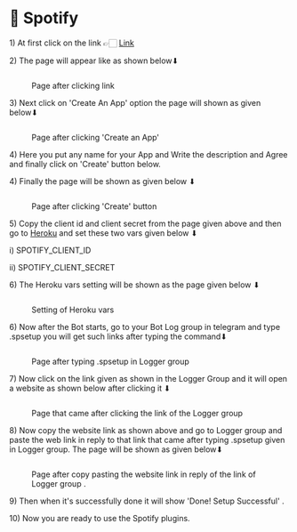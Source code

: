 # 📕 Spotify

1\) At first click on the link 👉🏻 [Link](https://developer.spotify.com/dashboard/login)

2\) The page will appear like as shown below⬇

<figure><img src="https://telegra.ph/file/1c9c99833e327c1027d3e.jpg" alt=""><figcaption><p>Page after clicking link</p></figcaption></figure>

3\) Next click on 'Create An App' option the page will shown as given below⬇

<figure><img src="https://telegra.ph/file/8b4e50914e2a8b0c7e3f2.jpg" alt=""><figcaption><p>Page after clicking 'Create an App'</p></figcaption></figure>

4\) Here you put any name for your App and Write the description and Agree and finally click on 'Create' button below.

4\) Finally the page will be shown as given below ⬇

<figure><img src="https://telegra.ph/file/4b7207c7ddc0429242dfa.jpg" alt=""><figcaption><p>Page after clicking 'Create' button</p></figcaption></figure>

5\) Copy the client id and client secret from the page given above and then go to [Heroku](https://heroku.com/) and set these two vars given below ⬇

i) SPOTIFY\_CLIENT\_ID

ii) SPOTIFY\_CLIENT\_SECRET

6\) The Heroku vars setting will be shown as the page given below ⬇

<figure><img src="https://telegra.ph/file/9f6a76fd54c67ec5ca366.jpg" alt=""><figcaption><p>Setting of Heroku vars</p></figcaption></figure>

6\) Now after the Bot starts, go to your Bot Log group in telegram and type .spsetup you will get such links after typing the command⬇

<figure><img src="https://telegra.ph/file/34b2fbebfaf3119db88c8.png" alt=""><figcaption><p>Page after typing .spsetup in Logger group</p></figcaption></figure>

7\) Now click on the link given as shown in the Logger Group and it will open a website as shown below after clicking it ⬇

<figure><img src="https://telegra.ph/file/c7a2c6053473c5a4a10f7.jpg" alt=""><figcaption><p>Page that came after clicking the link of the Logger group</p></figcaption></figure>

8\) Now copy the website link as shown above and go to Logger group and paste the web link in reply to that link that came after typing .spsetup given in Logger group. The page will be shown as given below⬇

<figure><img src="https://telegra.ph/file/4902594ab447b1a931ab4.jpg" alt=""><figcaption><p>Page after copy pasting the website link in reply of the link of Logger group .</p></figcaption></figure>

9\) Then when it's successfully done it will show 'Done! Setup Successful' .

10\) Now you are ready to use the Spotify plugins.
